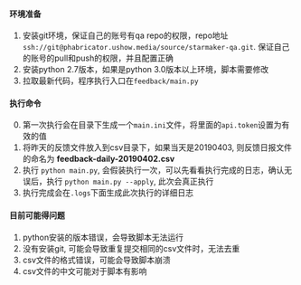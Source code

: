 #### 环境准备
1.  安装git环境，保证自己的账号有qa repo的权限，repo地址`ssh://git@phabricator.ushow.media/source/starmaker-qa.git`. 保证自己的账号的pull和push的权限，并且配置正确
2.  安装python 2.7版本，如果是python 3.0版本以上环境，脚本需要修改
3.  拉取最新代码，程序执行入口在`feedback/main.py`


#### 执行命令
0.  第一次执行会在目录下生成一个`main.ini`文件，将里面的`api.token`设置为有效的值
1.  将昨天的反馈文件放入到csv目录下，如果当天是20190403, 则反馈日报文件的命名为 **feedback-daily-20190402.csv**
2.  执行 `python main.py`, 会假装执行一次，可以先看看执行完成的日志，确认无误后，执行 `python main.py --apply`, 此次会真正执行
3.  执行完成会在`.logs`下面生成此次执行的详细日志

#### 目前可能得问题
1.  python安装的版本错误，会导致脚本无法运行
2.  没有安装git, 可能会导致重复提交相同的csv文件时，无法去重
3.  csv文件的格式错误，可能会导致脚本崩溃
4.  csv文件的中文可能对于脚本有影响